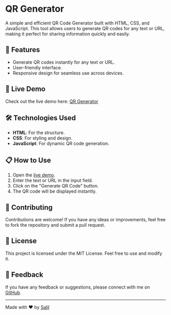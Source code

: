 # QR Generator

A simple and efficient QR Code Generator built with HTML, CSS, and JavaScript. This tool allows users to generate QR codes for any text or URL, making it perfect for sharing information quickly and easily.

## 🌟 Features

- Generate QR codes instantly for any text or URL.
- User-friendly interface.
- Responsive design for seamless use across devices.

## 🚀 Live Demo

Check out the live demo here: [QR Generator](https://salil-sri.github.io/QR-Generator/)

## 🛠️ Technologies Used

- **HTML**: For the structure.
- **CSS**: For styling and design.
- **JavaScript**: For dynamic QR code generation.

## 📋 How to Use

1. Open the [live demo](https://salil-sri.github.io/QR-Generator/).
2. Enter the text or URL in the input field.
3. Click on the "Generate QR Code" button.
4. The QR code will be displayed instantly.

## 🤝 Contributing

Contributions are welcome! If you have any ideas or improvements, feel free to fork the repository and submit a pull request.

## 📜 License

This project is licensed under the MIT License. Feel free to use and modify it.

## 💬 Feedback

If you have any feedback or suggestions, please connect with me on [GitHub](https://github.com/salil-sri).

---

Made with ❤ by [Salil](https://github.com/salil-sri)
